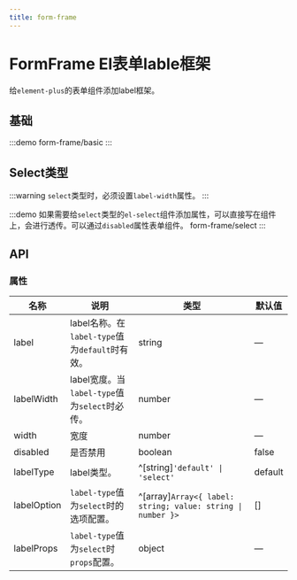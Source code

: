 ```yaml
---
title: form-frame
---
```


# FormFrame El表单lable框架

给`element-plus`的表单组件添加label框架。

## 基础

:::demo
form-frame/basic
:::

## Select类型

:::warning
`select`类型时，必须设置`label-width`属性。
:::

:::demo 如果需要给`select`类型的`el-select`组件添加属性，可以直接写在组件上，会进行透传。可以通过`disabled`属性表单组件。
form-frame/select
:::

## API

### 属性

| 名称          | 说明                                   | 类型                                                          | 默认值     |
| ----------- | ------------------------------------ | ----------------------------------------------------------- | ------- |
| label       | label名称。在`label-type`值为`default`时有效。 | string                                                      | —       |
| labelWidth  | label宽度。当`label-type`值为`select`时必传。  | number                                                      | —       |
| width       | 宽度                                   | number                                                      | —       |
| disabled    | 是否禁用                                 | boolean                                                     | false   |
| labelType   | label类型。                             | ^[string]`'default' \| 'select'`                            | default |
| labelOption | `label-type`值为`select`时的选项配置。        | ^[array]`Array<{ label: string; value: string \| number }>` | []      |
| labelProps  | `label-type`值为`select`时`props`配置。    | object                                                      | —       |
